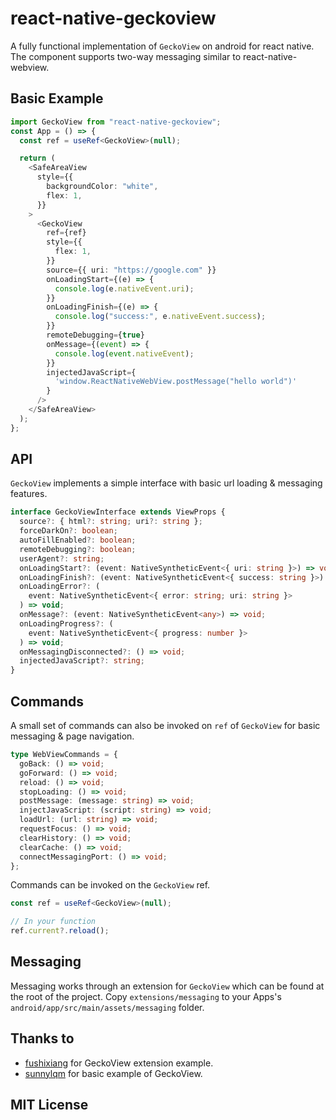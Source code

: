 # react-native-geckoview

A fully functional implementation of `GeckoView` on android for react native. The component supports two-way messaging similar to react-native-webview.

## Basic Example

```ts
import GeckoView from "react-native-geckoview";
const App = () => {
  const ref = useRef<GeckoView>(null);

  return (
    <SafeAreaView
      style={{
        backgroundColor: "white",
        flex: 1,
      }}
    >
      <GeckoView
        ref={ref}
        style={{
          flex: 1,
        }}
        source={{ uri: "https://google.com" }}
        onLoadingStart={(e) => {
          console.log(e.nativeEvent.uri);
        }}
        onLoadingFinish={(e) => {
          console.log("success:", e.nativeEvent.success);
        }}
        remoteDebugging={true}
        onMessage={(event) => {
          console.log(event.nativeEvent);
        }}
        injectedJavaScript={
          'window.ReactNativeWebView.postMessage("hello world")'
        }
      />
    </SafeAreaView>
  );
};
```

## API

`GeckoView` implements a simple interface with basic url loading & messaging features.

```ts
interface GeckoViewInterface extends ViewProps {
  source?: { html?: string; uri?: string };
  forceDarkOn?: boolean;
  autoFillEnabled?: boolean;
  remoteDebugging?: boolean;
  userAgent?: string;
  onLoadingStart?: (event: NativeSyntheticEvent<{ uri: string }>) => void;
  onLoadingFinish?: (event: NativeSyntheticEvent<{ success: string }>) => void;
  onLoadingError?: (
    event: NativeSyntheticEvent<{ error: string; uri: string }>
  ) => void;
  onMessage?: (event: NativeSyntheticEvent<any>) => void;
  onLoadingProgress?: (
    event: NativeSyntheticEvent<{ progress: number }>
  ) => void;
  onMessagingDisconnected?: () => void;
  injectedJavaScript?: string;
}
```

## Commands

A small set of commands can also be invoked on `ref` of `GeckoView` for basic messaging & page navigation.

```ts
type WebViewCommands = {
  goBack: () => void;
  goForward: () => void;
  reload: () => void;
  stopLoading: () => void;
  postMessage: (message: string) => void;
  injectJavaScript: (script: string) => void;
  loadUrl: (url: string) => void;
  requestFocus: () => void;
  clearHistory: () => void;
  clearCache: () => void;
  connectMessagingPort: () => void;
};
```

Commands can be invoked on the `GeckoView` ref.

```ts
const ref = useRef<GeckoView>(null);

// In your function
ref.current?.reload();
```

## Messaging

Messaging works through an extension for `GeckoView` which can be found at the root of the project. Copy `extensions/messaging` to your Apps's `android/app/src/main/assets/messaging` folder.

## Thanks to
- [fushixiang](https://github.com/a251115100/geckoview-jsdemo) for GeckoView extension example.
- [sunnylqm](https://github.com/sunnylqm/react-native-geckoview) for basic example of GeckoView.

## MIT License
